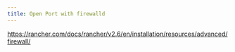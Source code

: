 ```yaml
---
title: Open Port with firewalld
---
```


https://rancher.com/docs/rancher/v2.6/en/installation/resources/advanced/firewall/